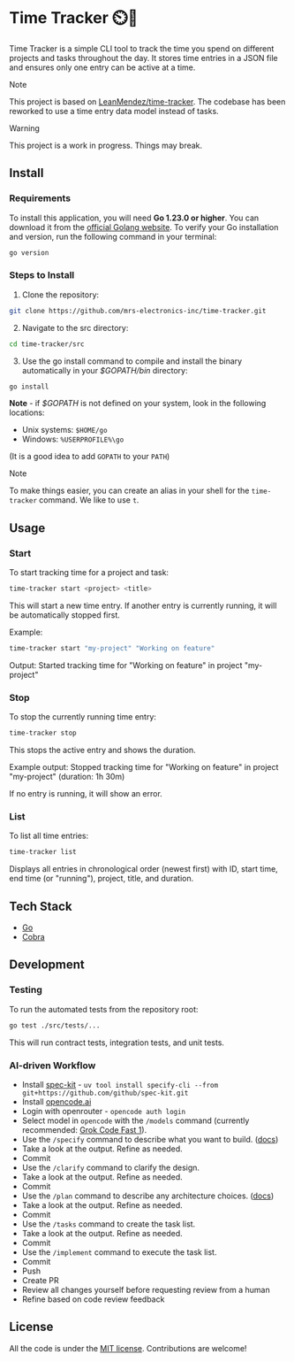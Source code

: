 # Time Tracker ⏲️👣

Time Tracker is a simple CLI tool to track the time you spend on different projects and tasks throughout the day. It stores time entries in a JSON file and ensures only one entry can be active at a time.

> [!NOTE]
> This project is based on [LeanMendez/time-tracker](https://github.com/LeanMendez/time-tracker). The codebase has been reworked to use a time entry data model instead of tasks.

> [!WARNING]
> This project is a work in progress. Things may break.

## Install

### Requirements

To install this application, you will need **Go 1.23.0 or higher**.
You can download it from the [official Golang website](https://go.dev/dl/).
To verify your Go installation and version, run the following command in your terminal:

```bash
go version
```

### Steps to Install

1. Clone the repository:

```bash
git clone https://github.com/mrs-electronics-inc/time-tracker.git
```

2. Navigate to the src directory:

```bash
cd time-tracker/src
```

3. Use the go install command to compile and install the binary automatically in your _$GOPATH/bin_ directory:

```bash
go install
```

**Note** - if _$GOPATH_ is not defined on your system, look in the following locations:

- Unix systems: `$HOME/go`
- Windows: `%USERPROFILE%\go`

(It is a good idea to add `GOPATH` to your `PATH`)

> [!NOTE]
> To make things easier, you can create an alias in your shell for the `time-tracker` command.
> We like to use `t`.

## Usage

### Start

To start tracking time for a project and task:

```bash
time-tracker start <project> <title>
```

This will start a new time entry. If another entry is currently running, it will be automatically stopped first.

Example:

```bash
time-tracker start "my-project" "Working on feature"
```

Output: Started tracking time for "Working on feature" in project "my-project"

### Stop

To stop the currently running time entry:

```bash
time-tracker stop
```

This stops the active entry and shows the duration.

Example output: Stopped tracking time for "Working on feature" in project "my-project" (duration: 1h 30m)

If no entry is running, it will show an error.

### List

To list all time entries:

```bash
time-tracker list
```

Displays all entries in chronological order (newest first) with ID, start time, end time (or "running"), project, title, and duration.

## Tech Stack

- [Go](https://go.dev/)
- [Cobra](https://github.com/spf13/cobra)

## Development

### Testing

To run the automated tests from the repository root:

```bash
go test ./src/tests/...
```

This will run contract tests, integration tests, and unit tests.

### AI-driven Workflow

- Install [spec-kit](https://github.com/github/spec-kit) - `uv tool install specify-cli --from git+https://github.com/github/spec-kit.git`
- Install [opencode.ai](https://opencode.ai)
- Login with openrouter - `opencode auth login`
- Select model in `opencode` with the `/models` command (currently recommended: [Grok Code Fast 1](https://openrouter.ai/x-ai/grok-code-fast-1)).
- Use the `/specify` command to describe what you want to build. ([docs](https://github.com/github/spec-kit?tab=readme-ov-file#3-create-the-spec))
- Take a look at the output. Refine as needed.
- Commit
- Use the `/clarify` command to clarify the design.
- Take a look at the output. Refine as needed.
- Commit
- Use the `/plan` command to describe any architecture choices. ([docs](https://github.com/github/spec-kit?tab=readme-ov-file#3-create-the-spec))
- Take a look at the output. Refine as needed.
- Commit
- Use the `/tasks` command to create the task list.
- Take a look at the output. Refine as needed.
- Commit
- Use the `/implement` command to execute the task list.
- Commit
- Push
- Create PR
- Review all changes yourself before requesting review from a human
- Refine based on code review feedback

## License

All the code is under the [MIT license](/LICENSE). Contributions are welcome!
